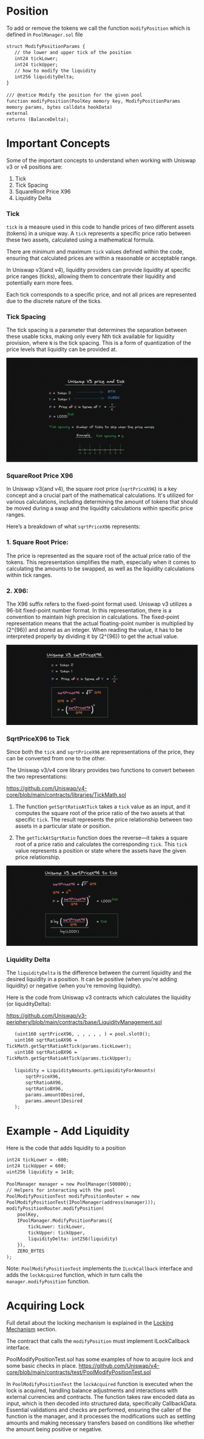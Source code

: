 

# Position
To add or remove the tokens we call the function `modifyPosition` which is defined in `PoolManager.sol` file

```solidity
struct ModifyPositionParams {
   // the lower and upper tick of the position
   int24 tickLower;
   int24 tickUpper;
   // how to modify the liquidity
   int256 liquidityDelta;
}

/// @notice Modify the position for the given pool
function modifyPosition(PoolKey memory key, ModifyPositionParams memory params, bytes calldata hookData)
external
returns (BalanceDelta);
```

# Important Concepts
Some of the important concepts to understand when working with Uniswap v3 or v4 positions are:

1) Tick
2) Tick Spacing
4) SquareRoot Price X96
5) Liquidity Delta

### Tick
`tick` is a measure used in this code to handle prices of two different assets (tokens) in a unique way. A `tick` 
represents a specific price ratio between these two assets, calculated using a mathematical formula.

There are minimum and maximum `tick` values defined within the code, ensuring that calculated prices are within a 
reasonable or acceptable range.

In Uniswap v3(and v4), liquidity providers can provide liquidity at specific price ranges (ticks), allowing them to 
concentrate their liquidity and potentially earn more fees.

Each tick corresponds to a specific price, and not all prices are represented due to the discrete nature of the ticks.

### Tick Spacing
The tick spacing is a parameter that determines the separation between these usable ticks, making only every 
Nth tick available for liquidity provision, where `N` is the tick spacing. This is a form of quantization of 
the price levels that liquidity can be provided at.

![Price And Ticks](/images/02_Managing_Position/PriceAndTicks.png)

### SquareRoot Price X96
In Uniswap v3(and v4), the square root price (`sqrtPriceX96`) is a key concept and a crucial part of the mathematical 
calculations. It's utilized for various calculations, including determining the amount of tokens that should be moved 
during a swap and the liquidity calculations within specific price ranges.

Here’s a breakdown of what `sqrtPriceX96` represents:

### 1. **Square Root Price:**
The price is represented as the square root of the actual price ratio of the tokens. This representation 
simplifies the math, especially when it comes to calculating the amounts to be swapped, as well as the 
liquidity calculations within tick ranges.

### 2. **X96:**
The X96 suffix refers to the fixed-point format used. Uniswap v3 utilizes a 96-bit fixed-point number format. 
In this representation, there is a convention to maintain high precision in calculations. The fixed-point 
representation means that the actual floating-point number is multiplied by \(2^{96}\) and stored as an 
integer. When reading the value, it has to be interpreted properly by dividing it by \(2^{96}\) to get the 
actual value.


![SqrtPriceX96](/images/02_Managing_Position/SqrtPriceX96.png)

### SqrtPriceX96 to Tick
Since both the `tick` and `sqrtPriceX96` are representations of the price, they can be converted from one to the other.

The Uniswap v3/v4 core library provides two functions to convert between the two representations:

https://github.com/Uniswap/v4-core/blob/main/contracts/libraries/TickMath.sol

1. The function `getSqrtRatioAtTick` takes a `tick` value as an input, and it computes the square root of the price 
ratio of the two assets at that specific `tick`. The result represents the price relationship between two 
assets in a particular state or position.

2. The `getTickAtSqrtRatio` function does the reverse—it takes a square root of a price ratio and calculates 
the corresponding `tick`. This `tick` value represents a position or state where the assets have the given 
price relationship.

![sqrtPriceX96 to Tick](/images/02_Managing_Position/sqrtPriceX96_to_tick.png)

### Liquidity Delta
The `liquidityDelta` is the difference between the current liquidity and the desired liquidity in a position. It can 
be positive (when you're adding liquidity) or negative (when you're removing liquidity).

Here is the code from Uniswap v3 contracts which calculates the liquidity (or liquidityDelta):

https://github.com/Uniswap/v3-periphery/blob/main/contracts/base/LiquidityManagement.sol

```solidity
   (uint160 sqrtPriceX96, , , , , , ) = pool.slot0();
   uint160 sqrtRatioAX96 = TickMath.getSqrtRatioAtTick(params.tickLower);
   uint160 sqrtRatioBX96 = TickMath.getSqrtRatioAtTick(params.tickUpper);

   liquidity = LiquidityAmounts.getLiquidityForAmounts(
       sqrtPriceX96,
       sqrtRatioAX96,
       sqrtRatioBX96,
       params.amount0Desired,
       params.amount1Desired
   );
```

# Example - Add Liquidity
Here is the code that adds liquidity to a position
```solidity
int24 tickLower = -600;
int24 tickUpper = 600;
uint256 liquidity = 1e18;

PoolManager manager = new PoolManager(500000);
// Helpers for interacting with the pool
PoolModifyPositionTest modifyPositionRouter = new PoolModifyPositionTest(IPoolManager(address(manager)));
modifyPositionRouter.modifyPosition(
    poolKey,
    IPoolManager.ModifyPositionParams({
        tickLower: tickLower,
        tickUpper: tickUpper,
        liquidityDelta: int256(liquidity)
    }),
    ZERO_BYTES
);
```
Note: `PoolModifyPositionTest` implements the `ILockCallback` interface and adds the `lockAcquired` function, which in turn calls the `manager.modifyPosition` function.

# Acquiring Lock
Full detail about the locking mechanism is explained in the [Locking Mechanism](/03_Locking_Mechanism/README.md) section.

The contract that calls the `modifyPosition` must implement ILockCallback interface.

PoolModifyPositionTest.sol has some examples of how to acquire lock and some basic checks in place.
https://github.com/Uniswap/v4-core/blob/main/contracts/test/PoolModifyPositionTest.sol 

In `PoolModifyPositionTest` the `lockAcquired` function is executed when the lock is acquired, handling 
balance adjustments and interactions with external currencies and contracts. The function takes raw 
encoded data as input, which is then decoded into structured data, specifically CallbackData. Essential 
validations and checks are performed, ensuring the caller of the function is the manager, and it 
processes the modifications such as settling amounts and making necessary transfers based on 
conditions like whether the amount being positive or negative.
